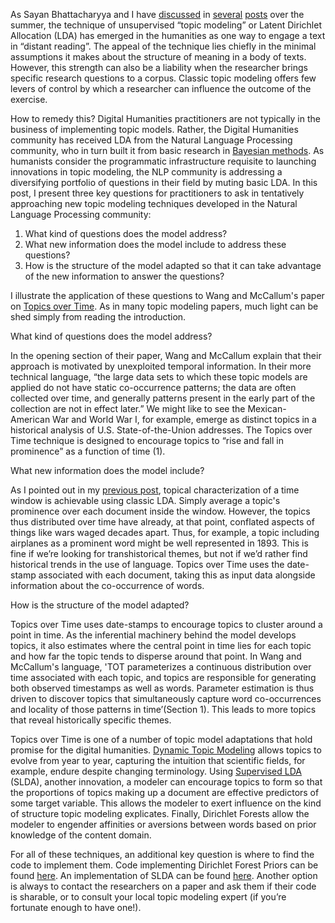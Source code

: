 As Sayan Bhattacharyya and I have [discussed](http://mith.umd.edu/topic-modeling-in-the-humanities-an-overview/) in [several](http://mith.umd.edu/reflections-on-scale-and-topic-modeling/) [posts](http://mith.umd.edu/digging-into-data-with-topic-models/) over the summer, the technique of unsupervised “topic modeling” or Latent Dirichlet Allocation (LDA) has emerged in the humanities as one way to engage a text in “distant reading”. The appeal of the technique lies chiefly in the minimal assumptions it makes about the structure of meaning in a body of texts. However, this strength can also be a liability when the researcher brings specific research questions to a corpus. Classic topic modeling offers few levers of control by which a researcher can influence the outcome of the exercise.

How to remedy this? Digital Humanities practitioners are not typically in the business of implementing topic models. Rather, the Digital Humanities community has received LDA from the Natural Language Processing community, who in turn built it from basic research in [Bayesian methods](https://en.wikipedia.org/wiki/Bayesian_probability). As humanists consider the programmatic infrastructure requisite to launching innovations in topic modeling, the NLP community is addressing a diversifying portfolio of questions in their field by muting basic LDA. In this post, I present three key questions for practitioners to ask in tentatively approaching new topic modeling techniques developed in the Natural Language Processing community:

1. What kind of questions does the model address?
2. What new information does the model include to address these questions?
3. How is the structure of the model adapted so that it can take advantage of the new information to answer the questions?

I illustrate the application of these questions to Wang and McCallum's paper on [Topics over Time](http://citeseer.ist.psu.edu/viewdoc/summary?doi=10.1.1.152.2460). As in many topic modeling papers, much light can be shed simply from reading the introduction.

What kind of questions does the model address?

In the opening section of their paper, Wang and McCallum explain that their approach is motivated by unexploited temporal information. In their more technical language, “the large data sets to which these topic models are applied do not have static co-occurrence patterns; the data are often collected over time, and generally patterns present in the early part of the collection are not in effect later.” We might like to see the Mexican-American War and World War I, for example, emerge as distinct topics in a historical analysis of U.S. State-of-the-Union addresses. The Topics over Time technique is designed to encourage topics to “rise and fall in prominence” as a function of time (1).

What new information does the model include?

As I pointed out in my [previous post](http://mith.umd.edu/topic-modeling-in-the-humanities-an-overview/), topical characterization of a time window is achievable using classic LDA. Simply average a topic's prominence over each document inside the window. However, the topics thus distributed over time have already, at that point, conflated aspects of things like wars waged decades apart. Thus, for example, a topic including airplanes as a prominent word might be well represented in 1893. This is fine if we’re looking for transhistorical themes, but not if we’d rather find historical trends in the use of language. Topics over Time uses the date-stamp associated with each document, taking this as input data alongside information about the co-occurrence of words.

How is the structure of the model adapted?

Topics over Time uses date-stamps to encourage topics to cluster around a point in time. As the inferential machinery behind the model develops topics, it also estimates where the central point in time lies for each topic and how far the topic tends to disperse around that point. In Wang and McCallum's language, 'TOT parameterizes a continuous distribution over time associated with each topic, and topics are responsible for generating both observed timestamps as well as words. Parameter estimation is thus driven to discover topics that simultaneously capture word co-occurrences and locality of those patterns in time’(Section 1). This leads to more topics that reveal historically specific themes.

Topics over Time is one of a number of topic model adaptations that hold promise for the digital humanities. [Dynamic Topic Modeling](http://citeseerx.ist.psu.edu/viewdoc/download?doi=10.1.1.62.2783&rep=rep1&type=pdf) allows topics to evolve from year to year, capturing the intuition that scientific fields, for example, endure despite changing terminology. Using [Supervised LDA](http://www.cs.princeton.edu/~blei/papers/BleiMcAuliffe2007.pdf) (SLDA), another innovation, a modeler can encourage topics to form so that the proportions of topics making up a document are effective predictors of some target variable. This allows the modeler to exert influence on the kind of structure topic modeling explicates. Finally, Dirichlet Forests allow the modeler to engender affinities or aversions between words based on prior knowledge of the content domain.

For all of these techniques, an additional key question is where to find the code to implement them. Code implementing Dirichlet Forest Priors can be found [here](http://pages.cs.wisc.edu/~andrzeje/research/df_lda.html). An implementation of SLDA can be found [here](http://web.archive.org/web/20120825213639/http://www.cs.princeton.edu:80/~chongw/slda/). Another option is always to contact the researchers on a paper and ask them if their code is sharable, or to consult your local topic modeling expert (if you’re fortunate enough to have one!).